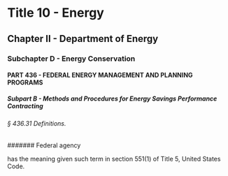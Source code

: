 
# Title 10 - Energy
## Chapter II - Department of Energy
### Subchapter D - Energy Conservation
#### PART 436 - FEDERAL ENERGY MANAGEMENT AND PLANNING PROGRAMS
##### Subpart B - Methods and Procedures for Energy Savings Performance Contracting
###### § 436.31 Definitions.
####### Federal agency

has the meaning given such term in section 551(1) of Title 5, United States Code.
